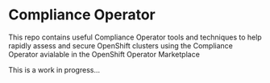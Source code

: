 # Compliance Operator

This repo contains useful Compliance Operator tools and techniques to help rapidly assess and secure OpenShift clusters using the Compliance Operator avialable in the OpenShift Operator Marketplace

This is a work in progress... 
